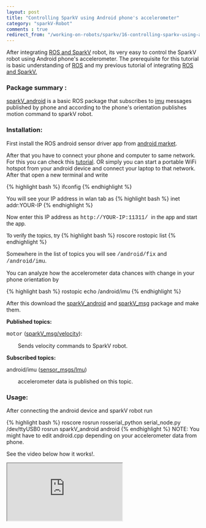 ```yaml
---
layout: post
title: "Controlling SparkV using Android phone's accelerometer"
category: "sparkV-Robot"
comments : true
redirect_from: "/working-on-robots/sparkv/16-controlling-sparkv-using-android-phone-s-accelerometer/"
---
```

After integrating [ROS and SparkV](/ros-and-sparkv "ROS and SparkV") robot, its very easy to control the SparkV robot using Android phone's accelerometer. The prerequisite for this tutorial is basic understanding of [ROS](http://www.ros.org/ "ROS ") and my previous tutorial of integrating [ROS and SparkV.](/ros-and-sparkv "ROS and SparkV ") 

### Package summary : 

[sparkV_android](https://github.com/playwithrobots/sparkV_android "sparkV_android Github") is a basic ROS package that subscribes to [imu](http://en.wikipedia.org/wiki/Inertial_measurement_unit "Inertial measurement unit") messages published by phone and according to the phone's orientation publishes motion command to sparkV robot. 

### Installation:

First install the ROS android sensor driver app from [android market](https://play.google.com/store/apps/details?id=org.ros.android.sensors_driver "ROS android sensor driver app"). 

After that you have to connect your phone and computer to same network. For this you can check this [tutorial](http://www.ros.org/wiki/android_sensors_driver/Tutorials/Connecting%20to%20a%20ROS%20Master "ROS android sensor driver app tutorial"). OR simply you can start a portable WiFi hotspot from your android device and connect your laptop to that network. After that open a new terminal and write 

{% highlight bash %}
ifconfig
{% endhighlight %}

You will see your IP address in wlan tab as 
{% highlight bash %}
inet addr:YOUR-IP
{% endhighlight %}

Now enter this IP address as <span style="font-family: 'courier new', courier;">http://YOUR-IP:11311/ <span style="font-family: arial, helvetica, sans-serif;">in the app and start the app. </span></span>

 <span style="font-family: arial, helvetica, sans-serif;">To verify the topics, try</span>
{% highlight bash %}
roscore
rostopic list
{% endhighlight %}

Somewhere in the list of topics you will see <span style="font-family: 'courier new', courier;">/android/fix</span> and <span style="font-family: 'courier new', courier;">/android/imu</span>.

You can analyze how the accelerometer data chances with change in your phone orientation by 

{% highlight bash %}
rostopic echo /android/imu
{% endhighlight %}

After this download the [sparkV_android](https://github.com/playwithrobots/sparkV_android "SparkV_android github") and [sparkV_msg](https://github.com/playwithrobots/sparkV_msg "sparkV_msg Github") package and make them. 

**Published topics:**

<span style="font-family: 'courier new', courier;">motor</span> ([sparkV_msg/velocity](/ros-and-sparkv#velocity)):

<p style="padding-left: 30px; text-align: justify;">Sends velocity commands to SparkV robot.</p>

**Subscribed topics:**

android/imu ([sensor_msgs/Imu](http://www.ros.org/doc/api/sensor_msgs/html/msg/Imu.html))

<p style="padding-left: 30px; text-align: justify;">accelerometer data is published on this topic.</p>

### Usage: 

After connecting the android device and sparkV robot run

{% highlight bash %}
roscore
rosrun rosserial_python serial_node.py /dev/ttyUSB0
rosrun sparkV_android android
{% endhighlight %}
<span>NOTE: You might have to edit android.cpp depending on your accelerometer data from phone. <span>
</span></span>

<span>See the video below how it works!. </span>
<div class="embed-responsive embed-responsive-16by9">
  <iframe class="embed-responsive-item" src="http://www.youtube.com/embed/bx-z-fK4GdU"></iframe>
</div>
